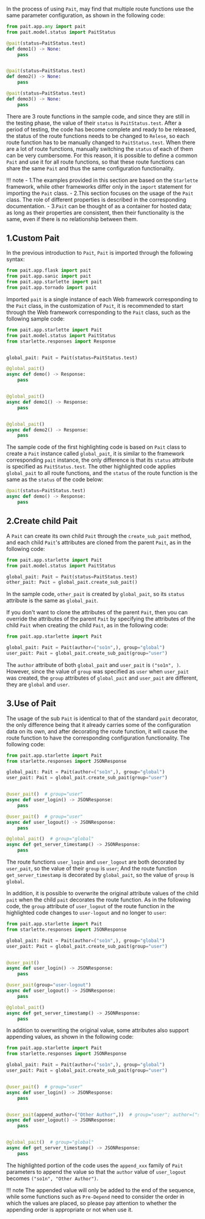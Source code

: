 In the process of using `Pait`,
may find that multiple route functions use the same parameter configuration, as shown in the following code:
```Python
from pait.app.any import pait
from pait.model.status import PaitStatus

@pait(status=PaitStatus.test)
def demo1() -> None:
    pass


@pait(status=PaitStatus.test)
def demo2() -> None:
    pass

@pait(status=PaitStatus.test)
def demo3() -> None:
    pass
```
There are 3 route functions in the sample code, and since they are still in the testing phase,
the value of their `status` is `PaitStatus.test`.
After a period of testing, the code has become complete and ready to be released,
the status of the route functions needs to be changed to `Relese`,
so each route function has to be manually changed to `PaitStatus.test`.
When there are a lot of route functions, manually switching the `status` of each of them can be very cumbersome.
For this reason, it is possible to define a common `Pait` and use it for all route functions,
so that these route functions can share the same `Pait` and thus the same configuration functionality.


!!! note
    - 1.The examples provided in this section are based on the `Starlette` framework, while other frameworks differ only in the `import` statement for importing the `Pait` class.
    - 2.This section focuses on the usage of the `Pait` class. The role of different properties is described in the corresponding documentation.
    - 3.`Pait` can be thought of as a container for hosted data; as long as their properties are consistent, then their functionality is the same, even if there is no relationship between them.

## 1.Custom Pait
In the previous introduction to `Pait`, `Pait` is imported through the following syntax:
```Python
from pait.app.flask import pait
from pait.app.sanic import pait
from pait.app.starlette import pait
from pait.app.tornado import pait
```

Imported `pait` is a single instance of each Web framework corresponding to the `Pait` class,
in the customization of `Pait`, it is recommended to start through the Web framework corresponding to the `Pait` class,
such as the following sample code:
```py hl_lines="6 8 13 18"
from pait.app.starlette import Pait
from pait.model.status import PaitStatus
from starlette.responses import Response


global_pait: Pait = Pait(status=PaitStatus.test)

@global_pait()
async def demo() -> Response:
    pass


@global_pait()
async def demo1() -> Response:
    pass


@global_pait()
async def demo2() -> Response:
    pass
```
The sample code of the first highlighting code is based on `Pait` class to create a `Pait` instance called `global_pait`,
it is similar to the framework corresponding `pait` instance,
the only difference is that its `status` attribute is specified as `PaitStatus.test`.
The other highlighted code applies `global_pait` to all route functions, and the `status` of the route function is the same as the `status` of the code below:
```Python
@pait(status=PaitStatus.test)
async def demo() -> Response:
    pass
```

## 2.Create child Pait
A `Pait` can create its own child `Pait` through the `create_sub_pait` method,
and each child `Pait`'s attributes are cloned from the parent `Pait`, as in the following code:
```Python
from pait.app.starlette import Pait
from pait.model.status import PaitStatus

global_pait: Pait = Pait(status=PaitStatus.test)
other_pait: Pait = global_pait.create_sub_pait()
```
In the sample code, `other_pait` is created by `global_pait`, so its `status` attribute is the same as `global_pait`.

If you don't want to clone the attributes of the parent `Pait`,
then you can override the attributes of the parent `Pait` by specifying the attributes of the child `Pait` when creating the child `Pait`,
as in the following code:
```Python
from pait.app.starlette import Pait

global_pait: Pait = Pait(author=("so1n",), group="global")
user_pait: Pait = global_pait.create_sub_pait(group="user")
```

The `author` attribute of both `global_pait` and `user_pait` is `("so1n", )`.
However, since the value of `group` was specified as `user` when `user_pait` was created,
the `group` attributes of `global_pait` and `user_pait` are different, they are `global` and `user`.

## 3.Use of Pait
The usage of the sub `Pait` is identical to that of the standard `pait` decorator,
the only difference being that it already carries some of the configuration data on its own,
and after decorating the route function,
it will cause the route function to have the corresponding configuration functionality.
The following code:
```Python
from pait.app.starlette import Pait
from starlette.responses import JSONResponse

global_pait: Pait = Pait(author=("so1n",), group="global")
user_pait: Pait = global_pait.create_sub_pait(group="user")


@user_pait()  # group="user"
async def user_login() -> JSONResponse:
    pass

@user_pait()  # group="user"
async def user_logout() -> JSONResponse:
    pass

@global_pait()  # group="global"
async def get_server_timestamp() -> JSONResponse:
    pass
```
The route functions `user_login` and `user_logout` are both decorated by `user_pait`, so the value of their `group` is `user`;
And the route function `get_server_timestamp` is decorated by `global_pait`, so the value of `group` is `global`.


In addition,
it is possible to overwrite the original attribute values of the child `pait` when the child `pait` decorates the route function.
As in the following code, the `group` attribute of `user_logout` of the route function in the highlighted code changes to `user-logout` and no longer to `user`:
```py hl_lines="12"
from pait.app.starlette import Pait
from starlette.responses import JSONResponse

global_pait: Pait = Pait(author=("so1n",), group="global")
user_pait: Pait = global_pait.create_sub_pait(group="user")


@user_pait()
async def user_login() -> JSONResponse:
    pass

@user_pait(group="user-logout")
async def user_logout() -> JSONResponse:
    pass

@global_pait()
async def get_server_timestamp() -> JSONResponse:
    pass
```

In addition to overwriting the original value, some attributes also support appending values, as shown in the following code:
```py hl_lines="13"
from pait.app.starlette import Pait
from starlette.responses import JSONResponse

global_pait: Pait = Pait(author=("so1n",), group="global")
user_pait: Pait = global_pait.create_sub_pait(group="user")


@user_pait()  # group="user"
async def user_login() -> JSONResponse:
    pass


@user_pait(append_author=("Other Author",))  # group="user"; author=("so1n", "Other Author",)
async def user_logout() -> JSONResponse:
    pass


@global_pait()  # group="global"
async def get_server_timestamp() -> JSONResponse:
    pass
```
The highlighted portion of the code uses the `append_xxx` family of `Pait` parameters to append the value so that the `author` value of `user_logout` becomes `("so1n", "Other Author")`.

!!! note
    The appended value will only be added to the end of the sequence,
    while some functions such as `Pre-Depend` need to consider the order in which the values are placed,
    so please pay attention to whether the appending order is appropriate or not when use it.
